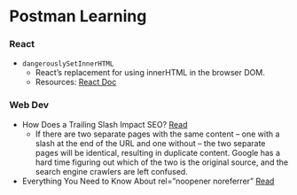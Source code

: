 # Postman Learning

### React
- `dangerouslySetInnerHTML`
  -  React’s replacement for using innerHTML in the browser DOM.
  -  Resources: [React Doc](https://reactjs.org/docs/dom-elements.html#dangerouslysetinnerhtml)

### Web Dev
- How Does a Trailing Slash Impact SEO? [Read](https://www.safaridigital.com.au/blog/trailing-slash-seo/)
  - If there are two separate pages with the same content – one with a slash at the end of the URL and one without – the two separate pages will be identical, resulting in duplicate content. Google has a hard time figuring out which of the two is the original source, and the search engine crawlers are left confused.
- Everything You Need to Know About rel=”noopener noreferrer” [Read](https://clever-solution.com/everything-you-need-to-know-about-rel-noopener-noreferrer-tags-purpose-benefits-and-seo-impact/)
